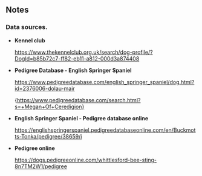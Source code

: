 ## Notes

### Data sources.

 * **Kennel club**

   https://www.thekennelclub.org.uk/search/dog-profile/?DogId=b85b72c7-ff82-eb11-a812-000d3a874408

 * **Pedigree Database - English Springer Spaniel**
 
   https://www.pedigreedatabase.com/english_springer_spaniel/dog.html?id=2376006-dolau-mair

   {https://www.pedigreedatabase.com/search.html?s=+Megan+Of+Ceredigion}
   
 * **English Springer Spaniel - Pedigree database online**

   https://englishspringerspaniel.pedigreedatabaseonline.com/en/Buckmotts-Tonka/pedigree/38659/i

 * **Pedigree online**

   https://dogs.pedigreeonline.com/whittlesford-bee-sting-8n7TM2W1/pedigree
